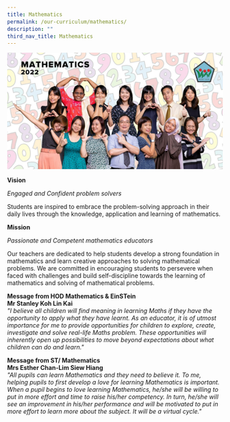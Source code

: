 ```yaml
---
title: Mathematics
permalink: /our-curriculum/mathematics/
description: ""
third_nav_title: Mathematics
---
```

![Mathematics](/images/Mathematics.jpeg)

**Vision**  

  

_Engaged and Confident problem solvers_

  

Students are inspired to embrace the problem-solving approach in their daily lives through the knowledge, application and learning of mathematics.

  

**Mission**

  

_Passionate and Competent mathematics educators_

  

Our teachers are dedicated to help students develop a strong foundation in mathematics and learn creative approaches to solving mathematical problems. We are committed in encouraging students to persevere when faced with challenges and build self-discipline towards the learning of mathematics and solving of mathematical problems.

  

**Message from HOD Mathematics & EinSTein** <br>
**Mr Stanley Koh Lin Kai** <br>
_"I believe all children will find meaning in learning Maths if they have the opportunity to apply what they have learnt. As an educator, it is of utmost importance for me to provide opportunities for children to explore, create, investigate and solve real-life Maths problem. These opportunities will inherently open up possibilities to move beyond expectations about what children can do and learn."_

**Message from ST/ Mathematics** <br>
**Mrs Esther Chan-Lim Siew Hiang** <br>
_"All pupils can learn Mathematics and they need to believe it. To me, helping pupils to first develop a love for learning Mathematics is important. When a pupil begins to love learning Mathematics, he/she will be willing to put in more effort and time to raise his/her competency. In turn, he/she will see an improvement in his/her performance and will be motivated to put in more effort to learn more about the subject. It will be a virtual cycle."_